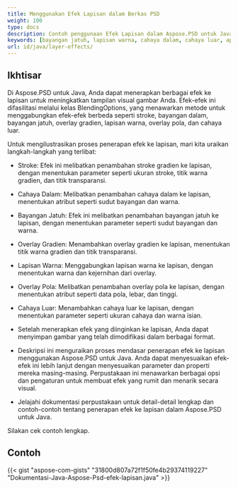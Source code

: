 ```yaml
---
title: Menggunakan Efek Lapisan dalam Berkas PSD
weight: 100
type: docs
description: Contoh penggunaan Efek Lapisan dalam Aspose.PSD untuk Java
keywords: [bayangan jatuh, lapisan warna, cahaya dalam, cahaya luar, api psd, java, contoh kode]
url: id/java/layer-effects/
---
```


## **Ikhtisar**
Di Aspose.PSD untuk Java, Anda dapat menerapkan berbagai efek ke lapisan untuk meningkatkan tampilan visual gambar Anda. Efek-efek ini difasilitasi melalui kelas BlendingOptions, yang menawarkan metode untuk menggabungkan efek-efek berbeda seperti stroke, bayangan dalam, bayangan jatuh, overlay gradien, lapisan warna, overlay pola, dan cahaya luar.

Untuk mengilustrasikan proses penerapan efek ke lapisan, mari kita uraikan langkah-langkah yang terlibat:

- Stroke: Efek ini melibatkan penambahan stroke gradien ke lapisan, dengan menentukan parameter seperti ukuran stroke, titik warna gradien, dan titik transparansi.

- Cahaya Dalam: Melibatkan penambahan cahaya dalam ke lapisan, menentukan atribut seperti sudut bayangan dan warna.

- Bayangan Jatuh: Efek ini melibatkan penambahan bayangan jatuh ke lapisan, dengan menentukan parameter seperti sudut bayangan dan warna.

- Overlay Gradien: Menambahkan overlay gradien ke lapisan, menentukan titik warna gradien dan titik transparansi.

- Lapisan Warna: Menggabungkan lapisan warna ke lapisan, dengan menentukan warna dan kejernihan dari overlay.

- Overlay Pola: Melibatkan penambahan overlay pola ke lapisan, dengan menentukan atribut seperti data pola, lebar, dan tinggi.

- Cahaya Luar: Menambahkan cahaya luar ke lapisan, dengan menentukan parameter seperti ukuran cahaya dan warna isian.

- Setelah menerapkan efek yang diinginkan ke lapisan, Anda dapat menyimpan gambar yang telah dimodifikasi dalam berbagai format.

- Deskripsi ini menguraikan proses mendasar penerapan efek ke lapisan menggunakan Aspose.PSD untuk Java. Anda dapat menyesuaikan efek-efek ini lebih lanjut dengan menyesuaikan parameter dan properti mereka masing-masing. Perpustakaan ini menawarkan berbagai opsi dan pengaturan untuk membuat efek yang rumit dan menarik secara visual.

- Jelajahi dokumentasi perpustakaan untuk detail-detail lengkap dan contoh-contoh tentang penerapan efek ke lapisan dalam Aspose.PSD untuk Java.

Silakan cek contoh lengkap.

## **Contoh**
{{< gist "aspose-com-gists" "31800d807a72f1f50fe4b29374119227" "Dokumentasi-Java-Aspose-Psd-efek-lapisan.java" >}}
